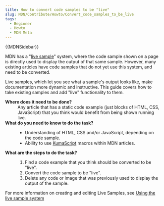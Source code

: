 ```yaml
---
title: How to convert code samples to be "live"
slug: MDN/Contribute/Howto/Convert_code_samples_to_be_live
tags:
  - Beginner
  - Howto
  - MDN Meta
---
```

{{MDNSidebar}}

MDN has a "[live sample](/en-US/docs/MDN/Structures/Live_samples)" system, where the code sample shown on a page is directly used to display the output of that same sample. However, many existing articles have code samples that do not yet use this system, and need to be converted.

Live samples, which let you see what a sample's output looks like, make documentation more dynamic and instructive. This guide covers how to take existing samples and add "live" functionality to them.

<dl>
  <dt><strong>Where does it need to be done?</strong></dt>
  <dd>Any article that has a static code example (just blocks of HTML, CSS, JavaScript) that you think would benefit from being shown running live.</dd>
  <dt><strong>What do you need to know to do the task?</strong></dt>
  <dd>
    <ul>
      <li>Understanding of HTML, CSS and/or JavaScript, depending on the code sample.</li>
      <li>Ability to use <a href="/en-US/docs/MDN/Tools/KumaScript">KumaScript</a> macros within MDN articles.</li>
    </ul>
  </dd>
  <dt><strong>What are the steps to do the task?</strong></dt>
  <dd>
    <ol>
      <li>Find a code example that you think should be converted to be "live".</li>
      <li>Convert the code sample to be "live".</li>
      <li>Delete any code or image that was previously used to display the output of the sample.</li>
    </ol>
  </dd>
</dl>

For more information on creating and editing Live Samples, see [Using the live sample system](/en-US/docs/MDN/Structures/Live_samples)
